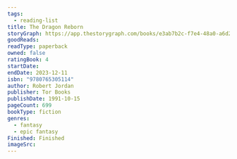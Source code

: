 ```yaml
---
tags:
  - reading-list
title: The Dragon Reborn
storyGraph: https://app.thestorygraph.com/books/e3ab7b2c-f7e4-48a0-a6d2-049952082efb
goodReads:
readType: paperback
owned: false
ratingBook: 4
startDate:
endDate: 2023-12-11
isbn: "9780765305114"
author: Robert Jordan
publisher: Tor Books
publishDate: 1991-10-15
pageCount: 699
bookType: fiction
genres:
  - fantasy
  - epic fantasy
Finished: Finished
imageSrc:
---
```

